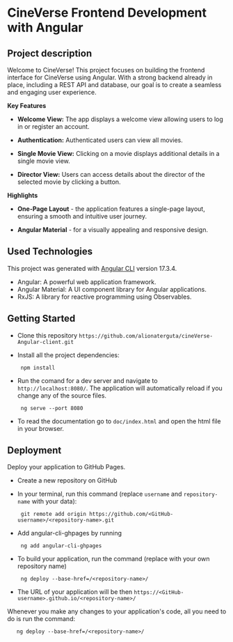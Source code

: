 # CineVerse Frontend Development with Angular

## Project description

Welcome to CineVerse! This project focuses on building the frontend interface for CineVerse using Angular. With a strong backend already in place, including a REST API and database, our goal is to create a seamless and engaging user experience.

**Key Features**

- **Welcome View:** The app displays a welcome view allowing users to log in or register an account.

- **Authentication:** Authenticated users can view all movies.

- **Single Movie View:** Clicking on a movie displays additional details in a single movie view.

- **Director View:** Users can access details about the director of the selected movie by clicking a button.

**Highlights**

- **One-Page Layout** - the application features a single-page layout, ensuring a smooth and intuitive user journey.

- **Angular Material** - for a visually appealing and responsive design.

## Used Technologies

This project was generated with [Angular CLI](https://github.com/angular/angular-cli) version 17.3.4.

- Angular: A powerful web application framework.
- Angular Material: A UI component library for Angular applications.
- RxJS: A library for reactive programming using Observables.

## Getting Started

- Clone this repository `https://github.com/alionaterguta/cineVerse-Angular-client.git`
- Install all the project dependencies:

       npm install

- Run the comand for a dev server and navigate to `http://localhost:8080/`. The application will automatically reload if you change any of the source files.

       ng serve --port 8080

- To read the documentation go to `doc/index.html` and open the html file in your browser.

## Deployment

Deploy your application to GitHub Pages.

- Create a new repository on GitHub

- In your terminal, run this command (replace `username` and `repository-name` with your data):

       git remote add origin https://github.com/<GitHub-username>/<repository-name>.git

- Add angular-cli-ghpages by running

       ng add angular-cli-ghpages

- To build your application, run the command (replace <repository-name> with your own repository name)

       ng deploy --base-href=/<repository-name>/

- The URL of your application will be then `https://<GitHub-username>.github.io/<repository-name>/`

Whenever you make any changes to your application's code, all you need to do is run the command:

       ng deploy --base-href=/<repository-name>/
